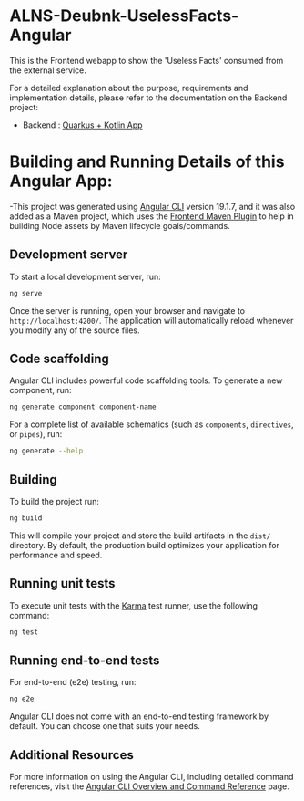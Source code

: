 # ALNS-Deubnk-UselessFacts-Angular

This is the Frontend webapp to show the 'Useless Facts' consumed from the external service.

For a detailed explanation about the purpose, requirements and implementation details, please refer to the documentation on the Backend project:

- Backend : [Quarkus + Kotlin App](../../backend/alns-deubnk-uselessfacts-quarkus-kotlin/README.md)

# Building and Running Details of this Angular App: 

-This project was generated using [Angular CLI](https://github.com/angular/angular-cli) version 19.1.7, and it was also added as a Maven project, which uses the [Frontend Maven Plugin](https://github.com/eirslett/frontend-maven-plugin) to help in building Node assets by Maven lifecycle goals/commands. 

## Development server

To start a local development server, run:

```bash
ng serve
```

Once the server is running, open your browser and navigate to `http://localhost:4200/`. The application will automatically reload whenever you modify any of the source files.

## Code scaffolding

Angular CLI includes powerful code scaffolding tools. To generate a new component, run:

```bash
ng generate component component-name
```

For a complete list of available schematics (such as `components`, `directives`, or `pipes`), run:

```bash
ng generate --help
```

## Building

To build the project run:

```bash
ng build
```

This will compile your project and store the build artifacts in the `dist/` directory. By default, the production build optimizes your application for performance and speed.

## Running unit tests

To execute unit tests with the [Karma](https://karma-runner.github.io) test runner, use the following command:

```bash
ng test
```

## Running end-to-end tests

For end-to-end (e2e) testing, run:

```bash
ng e2e
```

Angular CLI does not come with an end-to-end testing framework by default. You can choose one that suits your needs.

## Additional Resources

For more information on using the Angular CLI, including detailed command references, visit the [Angular CLI Overview and Command Reference](https://angular.dev/tools/cli) page.
